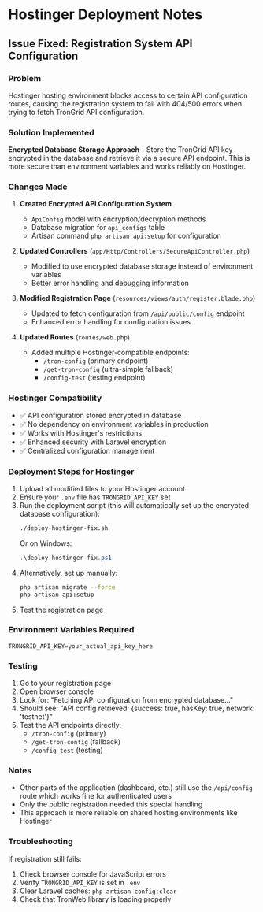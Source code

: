 # Hostinger Deployment Notes

## Issue Fixed: Registration System API Configuration

### Problem
Hostinger hosting environment blocks access to certain API configuration routes, causing the registration system to fail with 404/500 errors when trying to fetch TronGrid API configuration.

### Solution Implemented
**Encrypted Database Storage Approach** - Store the TronGrid API key encrypted in the database and retrieve it via a secure API endpoint. This is more secure than environment variables and works reliably on Hostinger.

### Changes Made

1. **Created Encrypted API Configuration System**
   - `ApiConfig` model with encryption/decryption methods
   - Database migration for `api_configs` table
   - Artisan command `php artisan api:setup` for configuration

2. **Updated Controllers** (`app/Http/Controllers/SecureApiController.php`)
   - Modified to use encrypted database storage instead of environment variables
   - Better error handling and debugging information

3. **Modified Registration Page** (`resources/views/auth/register.blade.php`)
   - Updated to fetch configuration from `/api/public/config` endpoint
   - Enhanced error handling for configuration issues

4. **Updated Routes** (`routes/web.php`)
   - Added multiple Hostinger-compatible endpoints:
     - `/tron-config` (primary endpoint)
     - `/get-tron-config` (ultra-simple fallback)
     - `/config-test` (testing endpoint)

### Hostinger Compatibility
- ✅ API configuration stored encrypted in database
- ✅ No dependency on environment variables in production
- ✅ Works with Hostinger's restrictions
- ✅ Enhanced security with Laravel encryption
- ✅ Centralized configuration management

### Deployment Steps for Hostinger

1. Upload all modified files to your Hostinger account
2. Ensure your `.env` file has `TRONGRID_API_KEY` set
3. Run the deployment script (this will automatically set up the encrypted database configuration):
   ```bash
   ./deploy-hostinger-fix.sh
   ```
   Or on Windows:
   ```powershell
   .\deploy-hostinger-fix.ps1
   ```
4. Alternatively, set up manually:
   ```bash
   php artisan migrate --force
   php artisan api:setup
   ```
5. Test the registration page

### Environment Variables Required
```env
TRONGRID_API_KEY=your_actual_api_key_here
```

### Testing
1. Go to your registration page
2. Open browser console
3. Look for: "Fetching API configuration from encrypted database..."
4. Should see: "API config retrieved: {success: true, hasKey: true, network: 'testnet'}"
5. Test the API endpoints directly: 
   - `/tron-config` (primary)
   - `/get-tron-config` (fallback)
   - `/config-test` (testing)

### Notes
- Other parts of the application (dashboard, etc.) still use the `/api/config` route which works fine for authenticated users
- Only the public registration needed this special handling
- This approach is more reliable on shared hosting environments like Hostinger

### Troubleshooting
If registration still fails:
1. Check browser console for JavaScript errors
2. Verify `TRONGRID_API_KEY` is set in `.env`
3. Clear Laravel caches: `php artisan config:clear`
4. Check that TronWeb library is loading properly 
